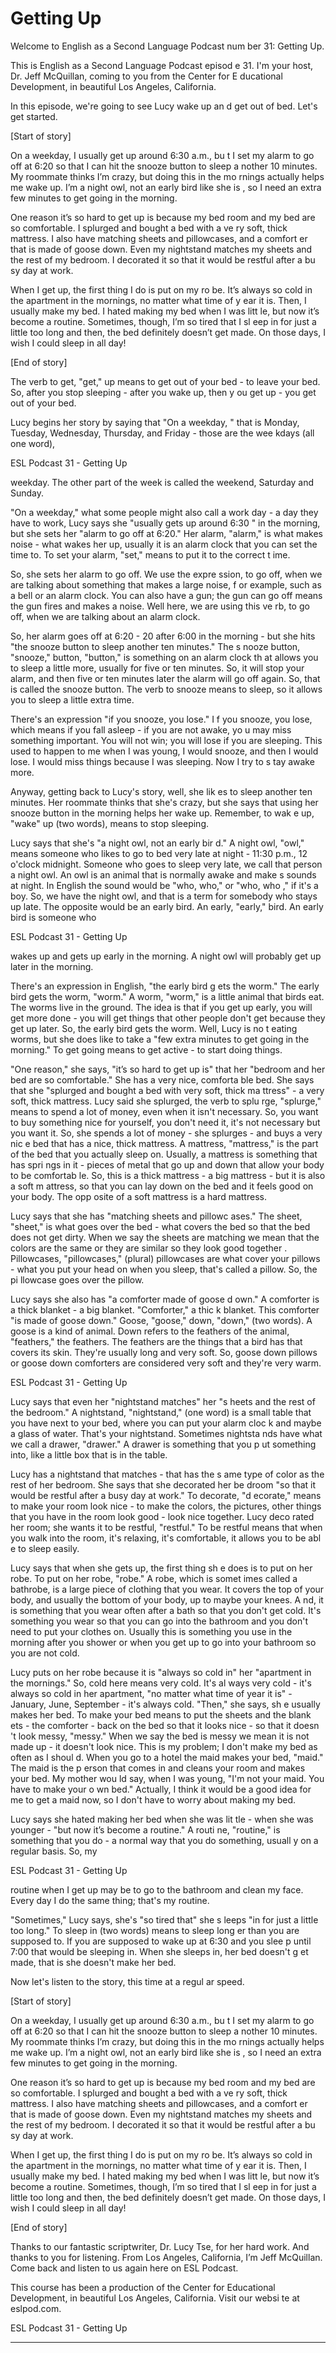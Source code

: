 # Getting Up

Welcome to English as a Second Language Podcast num ber 31: Getting Up.

This is English as a Second Language Podcast episod e 31. I'm your host, Dr. Jeff McQuillan, coming to you from the Center for E ducational Development, in beautiful Los Angeles, California.

In this episode, we're going to see Lucy wake up an d get out of bed.  Let's get started.

[Start of story]

On a weekday, I usually get up around 6:30 a.m., bu t I set my alarm to go off at 6:20 so that I can hit the snooze button to sleep a nother 10 minutes.  My roommate thinks I’m crazy, but doing this in the mo rnings actually helps me wake up.  I’m a night owl, not an early bird like she is , so I need an extra few minutes to get going in the morning.

One reason it’s so hard to get up is because my bed room and my bed are so comfortable.  I splurged and bought a bed with a ve ry soft, thick mattress.  I also have matching sheets and pillowcases, and a comfort er that is made of goose down.  Even my nightstand matches my sheets and the  rest of my bedroom.  I decorated it so that it would be restful after a bu sy day at work.

When I get up, the first thing I do is put on my ro be.  It’s always so cold in the apartment in the mornings, no matter what time of y ear it is.  Then, I usually make my bed.  I hated making my bed when I was litt le, but now it’s become a routine.  Sometimes, though, I’m so tired that I sl eep in for just a little too long and then, the bed definitely doesn’t get made.  On those days, I wish I could sleep in all day!

[End of story]

The verb to get, "get," up means to get out of your  bed - to leave your bed.  So, after you stop sleeping - after you wake up, then y ou get up - you get out of your bed.

Lucy begins her story by saying that "On a weekday, " that is Monday, Tuesday, Wednesday, Thursday, and Friday - those are the wee kdays (all one word),

ESL Podcast 31 - Getting Up

weekday.  The other part of the week is called the weekend, Saturday and Sunday.

"On a weekday," what some people might also call a work day - a day they have to work, Lucy says she "usually gets up around 6:30 " in the morning, but she sets her "alarm to go off at 6:20."  Her alarm, "alarm,"  is what makes noise - what wakes her up, usually it is an alarm clock that you  can set the time to.  To set your alarm, "set," means to put it to the correct t ime.

So, she sets her alarm to go off.  We use the expre ssion, to go off, when we are talking about something that makes a large noise, f or example, such as a bell or an alarm clock.  You can also have a gun; the gun can go off means the gun fires and makes a noise.  Well here, we are using this ve rb, to go off, when we are talking about an alarm clock.

So, her alarm goes off at 6:20 - 20 after 6:00 in the morning - but she hits "the snooze button to sleep another ten minutes."  The s nooze button, "snooze," button, "button," is something on an alarm clock th at allows you to sleep a little more, usually for five or ten minutes.  So, it will  stop your alarm, and then five or ten minutes later the alarm will go off again.  So,  that is called the snooze button. The verb to snooze means to sleep, so it allows you  to sleep a little extra time.

There's an expression "if you snooze, you lose."  I f you snooze, you lose, which means if you fall asleep - if you are not awake, yo u may miss something important.  You will not win; you will lose if you are sleeping.  This used to happen to me when I was young, I would snooze, and then I would lose.  I would miss things because I was sleeping.  Now I try to s tay awake more.

Anyway, getting back to Lucy's story, well, she lik es to sleep another ten minutes. Her roommate thinks that she's crazy, but she says that using her snooze button in the morning helps her wake up.  Remember, to wak e up, "wake" up (two words), means to stop sleeping.

Lucy says that she's "a night owl, not an early bir d."  A night owl, "owl," means someone who likes to go to bed very late at night -  11:30 p.m., 12 o'clock midnight.  Someone who goes to sleep very late, we call that person a night owl. An owl is an animal that is normally awake and make s sounds at night.  In English the sound would be "who, who," or "who, who ," if it's a boy.  So, we have the night owl, and that is a term for somebody who stays up late.  The opposite would be an early bird.  An early, "early," bird.  An early bird is someone who

ESL Podcast 31 - Getting Up

wakes up and gets up early in the morning.  A night  owl will probably get up later in the morning.

There's an expression in English, "the early bird g ets the worm."  The early bird gets the worm, "worm."  A worm, "worm," is a little  animal that birds eat.  The worms live in the ground.  The idea is that if you get up early, you will get more done - you will get things that other people don't get because they get up later. So, the early bird gets the worm.  Well, Lucy is no t eating worms, but she does like to take a "few extra minutes to get going in the morning."  To get going means to get active - to start doing things.

"One reason," she says, "it’s so hard to get up is"  that her "bedroom and her bed are so comfortable."  She has a very nice, comforta ble bed.  She says that she "splurged and bought a bed with very soft, thick ma ttress" - a very soft, thick mattress.  Lucy said she splurged, the verb to splu rge, "splurge," means to spend a lot of money, even when it isn't necessary.  So, you want to buy something nice for yourself, you don't need it, it's not necessary  but you want it.  So, she spends a lot of money - she splurges - and buys a very nic e bed that has a nice, thick mattress.  A mattress, "mattress," is the part of the bed that you actually sleep on.  Usually, a mattress is something that has spri ngs in it - pieces of metal that go up and down that allow your body to be comfortab le.  So, this is a thick mattress - a big mattress - but it is also a soft m attress, so that you can lay down on the bed and it feels good on your body.  The opp osite of a soft mattress is a hard mattress.

Lucy says that she has "matching sheets and pillowc ases."  The sheet, "sheet," is what goes over the bed - what covers the bed so that the bed does not get dirty.  When we say the sheets are matching we mean  that the colors are the same or they are similar so they look good together .  Pillowcases, "pillowcases," (plural) pillowcases are what cover your pillows - what you put your head on when you sleep, that's called a pillow.  So, the pi llowcase goes over the pillow.

Lucy says she also has "a comforter made of goose d own."  A comforter is a thick blanket - a big blanket.  "Comforter," a thic k blanket.  This comforter "is made of goose down."  Goose, "goose," down, "down,"  (two words).  A goose is a kind of animal.  Down refers to the feathers of the animal, "feathers," the feathers.  The feathers are the things that a bird has that covers its skin.  They're usually long and very soft.  So, goose down pillows  or goose down comforters are considered very soft and they're very warm.

ESL Podcast 31 - Getting Up

Lucy says that even her "nightstand matches" her "s heets and the rest of the bedroom."  A nightstand, "nightstand," (one word) is a small table that you have next to your bed, where you can put your alarm cloc k and maybe a glass of water.  That's your nightstand.  Sometimes nightsta nds have what we call a drawer, "drawer."  A drawer is something that you p ut something into, like a little box that is in the table.

Lucy has a nightstand that matches - that has the s ame type of color as the rest of her bedroom.  She says that she decorated her be droom "so that it would be restful after a busy day at work."  To decorate, "d ecorate," means to make your room look nice - to make the colors, the pictures, other things that you have in the room look good - look nice together.  Lucy deco rated her room; she wants it to be restful, "restful."  To be restful means that  when you walk into the room, it's relaxing, it's comfortable, it allows you to be abl e to sleep easily.

Lucy says that when she gets up, the first thing sh e does is to put on her robe. To put on her robe, "robe."  A robe, which is somet imes called a bathrobe, is a large piece of clothing that you wear.  It covers the top of your body, and usually the bottom of your body, up to maybe your knees.  A nd, it is something that you wear often after a bath so that you don't get cold.   It's something you wear so that you can go into the bathroom and you don't need to put your clothes on.  Usually this is something you use in the morning after you shower or when you get up to go into your bathroom so you are not cold.

Lucy puts on her robe because it is "always so cold  in" her "apartment in the mornings."  So, cold here means very cold.  It's al ways very cold - it's always so cold in her apartment, "no matter what time of year  it is" - January, June, September - it's always cold.  "Then," she says, sh e usually makes her bed.  To make your bed means to put the sheets and the blank ets - the comforter - back on the bed so that it looks nice - so that it doesn 't look messy, "messy."  When we say the bed is messy we mean it is not made up -  it doesn't look nice.  This is my problem; I don't make my bed as often as I shoul d.  When you go to a hotel the maid makes your bed, "maid."  The maid is the p erson that comes in and cleans your room and makes your bed.  My mother wou ld say, when I was young, "I'm not your maid.  You have to make your o wn bed."  Actually, I think it would be a good idea for me to get a maid now, so I  don't have to worry about making my bed.

Lucy says she hated making her bed when she was lit tle - when she was younger - "but now it’s become a routine."  A routi ne, "routine," is something that you do - a normal way that you do something, usuall y on a regular basis.  So, my

ESL Podcast 31 - Getting Up

routine when I get up may be to go to the bathroom and clean my face.  Every day I do the same thing; that's my routine.

"Sometimes," Lucy says, she's "so tired that" she s leeps "in for just a little too long."  To sleep in (two words) means to sleep long er than you are supposed to. If you are supposed to wake up at 6:30 and you slee p until 7:00 that would be sleeping in.  When she sleeps in, her bed doesn't g et made, that is she doesn't make her bed.

Now let's listen to the story, this time at a regul ar speed.

[Start of story]

On a weekday, I usually get up around 6:30 a.m., bu t I set my alarm to go off at 6:20 so that I can hit the snooze button to sleep a nother 10 minutes.  My roommate thinks I’m crazy, but doing this in the mo rnings actually helps me wake up.  I’m a night owl, not an early bird like she is , so I need an extra few minutes to get going in the morning.

One reason it’s so hard to get up is because my bed room and my bed are so comfortable.  I splurged and bought a bed with a ve ry soft, thick mattress.  I also have matching sheets and pillowcases, and a comfort er that is made of goose down.  Even my nightstand matches my sheets and the  rest of my bedroom.  I decorated it so that it would be restful after a bu sy day at work.

When I get up, the first thing I do is put on my ro be.  It’s always so cold in the apartment in the mornings, no matter what time of y ear it is.  Then, I usually make my bed.  I hated making my bed when I was litt le, but now it’s become a routine.  Sometimes, though, I’m so tired that I sl eep in for just a little too long and then, the bed definitely doesn’t get made.  On those days, I wish I could sleep in all day!

[End of story]

Thanks to our fantastic scriptwriter, Dr. Lucy Tse,  for her hard work. And thanks to you for listening. From Los Angeles, California,  I’m Jeff McQuillan. Come back and listen to us again here on ESL Podcast.

This course has been a production of the Center for  Educational Development, in beautiful Los Angeles, California.  Visit our websi te at eslpod.com.

ESL Podcast 31 - Getting Up



______



